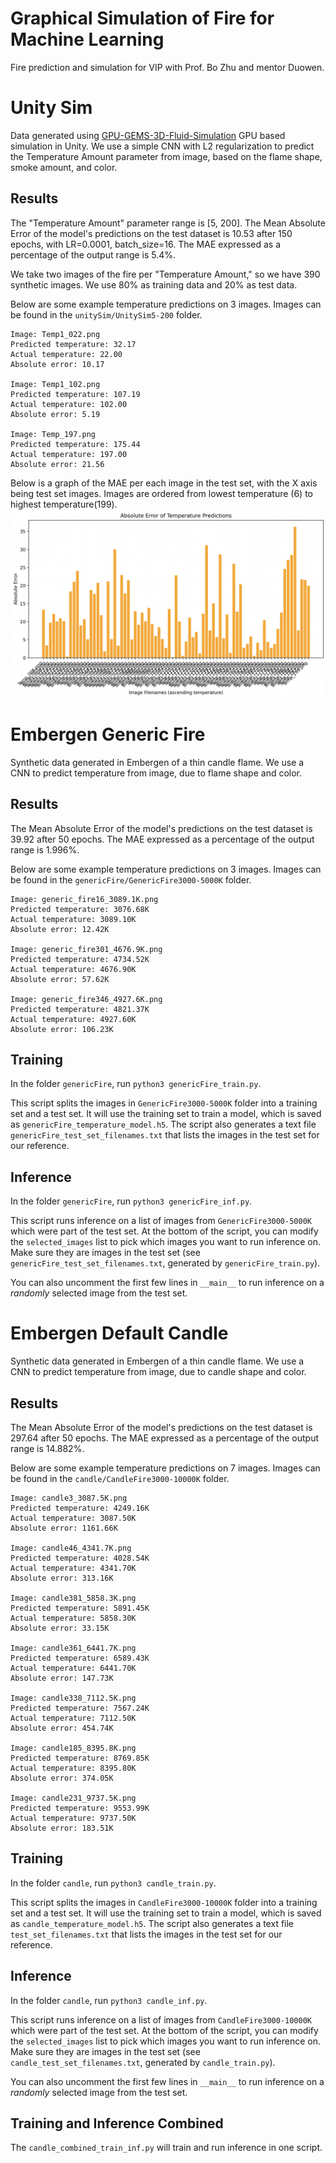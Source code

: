 # Graphical Simulation of Fire for Machine Learning
Fire prediction and simulation for VIP with Prof. Bo Zhu and mentor Duowen.

# Unity Sim
Data generated using [GPU-GEMS-3D-Fluid-Simulation](https://github.com/Scrawk/GPU-GEMS-3D-Fluid-Simulation) GPU based simulation in Unity. We use a simple CNN with L2 regularization to predict the Temperature Amount parameter from image, based on the flame shape, smoke amount, and color.

## Results
The "Temperature Amount" parameter range is [5, 200]. The Mean Absolute Error of the model's predictions on the test dataset is 10.53 after 150 epochs, with LR=0.0001, batch_size=16. The MAE expressed as a percentage of the output range is 5.4%.

We take two images of the fire per "Temperature Amount," so we have 390 synthetic images. We use 80% as training data and 20% as test data.

Below are some example temperature predictions on 3 images. Images can be found in the `unitySim/UnitySim5-200` folder.
```
Image: Temp1_022.png
Predicted temperature: 32.17
Actual temperature: 22.00
Absolute error: 10.17

Image: Temp1_102.png
Predicted temperature: 107.19
Actual temperature: 102.00
Absolute error: 5.19

Image: Temp_197.png
Predicted temperature: 175.44
Actual temperature: 197.00
Absolute error: 21.56
```

Below is a graph of the MAE per each image in the test set, with the X axis being test set images. Images are ordered from lowest temperature (6) to highest temperature(199).
![Test MAE Graph](unitySim/test_MAE_graph.png)


# Embergen Generic Fire
Synthetic data generated in Embergen of a thin candle flame. We use a CNN to predict temperature from image, due to flame shape and color.
## Results
The Mean Absolute Error of the model's predictions on the test dataset is 39.92 after 50 epochs. The MAE expressed as a percentage of the output range is 1.996%.

Below are some example temperature predictions on 3 images. Images can be found in the `genericFire/GenericFire3000-5000K` folder.

```
Image: generic_fire16_3089.1K.png
Predicted temperature: 3076.68K
Actual temperature: 3089.10K
Absolute error: 12.42K

Image: generic_fire301_4676.9K.png
Predicted temperature: 4734.52K
Actual temperature: 4676.90K
Absolute error: 57.62K

Image: generic_fire346_4927.6K.png
Predicted temperature: 4821.37K
Actual temperature: 4927.60K
Absolute error: 106.23K
```


## Training
In the folder `genericFire`, run `python3 genericFire_train.py`.

This script splits the images in `GenericFire3000-5000K` folder into a training set and a test set. It will use the training set to train a model, which is saved as `genericFire_temperature_model.h5`. The script also generates a text file `genericFire_test_set_filenames.txt` that lists the images in the test set for our reference.

## Inference
In the folder `genericFire`, run `python3 genericFire_inf.py`.

This script runs inference on a list of images from `GenericFire3000-5000K` which were part of the test set. At the bottom of the script, you can modify the `selected_images` list to pick which images you want to run inference on. Make sure they are images in the test set (see `genericFire_test_set_filenames.txt`, generated by `genericFire_train.py`).

You can also uncomment the first few lines in `__main__` to run inference on a *randomly* selected image from the test set.


# Embergen Default Candle
Synthetic data generated in Embergen of a thin candle flame. We use a CNN to predict temperature from image, due to candle shape and color.

## Results
The Mean Absolute Error of the model's predictions on the test dataset is 297.64 after 50 epochs. The MAE expressed as a percentage of the output range is 14.882%.

Below are some example temperature predictions on 7 images. Images can be found in the `candle/CandleFire3000-10000K` folder.

```
Image: candle3_3087.5K.png
Predicted temperature: 4249.16K
Actual temperature: 3087.50K
Absolute error: 1161.66K

Image: candle46_4341.7K.png
Predicted temperature: 4028.54K
Actual temperature: 4341.70K
Absolute error: 313.16K

Image: candle381_5858.3K.png
Predicted temperature: 5891.45K
Actual temperature: 5858.30K
Absolute error: 33.15K

Image: candle361_6441.7K.png
Predicted temperature: 6589.43K
Actual temperature: 6441.70K
Absolute error: 147.73K

Image: candle338_7112.5K.png
Predicted temperature: 7567.24K
Actual temperature: 7112.50K
Absolute error: 454.74K

Image: candle185_8395.8K.png
Predicted temperature: 8769.85K
Actual temperature: 8395.80K
Absolute error: 374.05K

Image: candle231_9737.5K.png
Predicted temperature: 9553.99K
Actual temperature: 9737.50K
Absolute error: 183.51K
```

## Training
In the folder `candle`, run `python3 candle_train.py`.

This script splits the images in `CandleFire3000-10000K` folder into a training set and a test set. It will use the training set to train a model, which is saved as `candle_temperature_model.h5`. The script also generates a text file `test_set_filenames.txt` that lists the images in the test set for our reference.

## Inference
In the folder `candle`, run `python3 candle_inf.py`.

This script runs inference on a list of images from `CandleFire3000-10000K` which were part of the test set. At the bottom of the script, you can modify the `selected_images` list to pick which images you want to run inference on. Make sure they are images in the test set (see `candle_test_set_filenames.txt`, generated by `candle_train.py`).

You can also uncomment the first few lines in `__main__` to run inference on a *randomly* selected image from the test set.

## Training and Inference Combined
The `candle_combined_train_inf.py` will train and run inference in one script.
